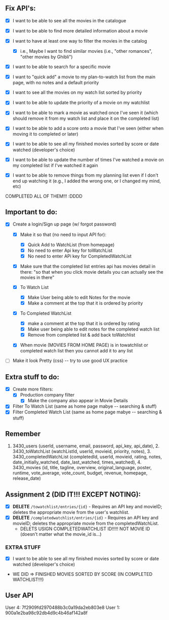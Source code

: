 ## Fix API's:
- [x] I want to be able to see all the movies in the catalogue
- [x] I want to be able to find more detailed information about a movie
- [x] I want to have at least one way to filter the movies in the catalog
    - [x] i.e., Maybe I want to find similar movies (i.e., "other romances", "other movies by Ghibli")
- [x] I want to be able to search for a specific movie
- [x] I want to "quick add" a movie to my plan-to-watch list from the main page, with no notes and a default priority
- [x] I want to see all the movies on my watch list sorted by priority
- [x] I want to be able to update the priority of a movie on my watchlist
- [x] I want to be able to mark a movie as watched once I've seen it (which should remove it from my watch list and place it on the completed list)
- [x] I want to be able to add a score onto a movie that I've seen (either when moving it to completed or later)

- [X] I want to be able to see all my finished movies sorted by score or date watched (developer's choice) 
- [x] I want to be able to update the number of times I've watched a movie on my completed list if I've watched it again
- [x] I want to be able to remove things from my planning list even if I don't end up watching it (e.g., I added the wrong one, or I changed my mind, etc)

COMPLETED ALL OF THEM!!! :DDDD


## Important to do:
- [x] Create a login/Sign up page (w/ forgot password)
  - [x] Make it so that (no need to input API for):
    - [x] Quick Add to WatchList (from homepage)
    - [x] No need to enter Api key for toWatchList
    - [x] No need to enter APi key for CompletedWatchList
  - [x] Make sure that the completed list entries api has movies detail in there: "so that when you click movie details you can actually see the movies in there"


  - [x] To Watch List 
    - [x] Make User being able to edit Notes for the movie
    - [x] Make a comment at the top that it is ordered by priority

  - [x] To Completed WatchList
    - [x] make a comment at the top that it is ordered by rating
    - [x] Make user being able to edit notes for the completed watch list
    - [x] Remove from completed list & add back toWatchlist

  - [x] When movie (MOVIES FROM HOME PAGE) is in towatchlist or completed watch list then you cannot add it to any list

- [ ] Make it look Pretty (css) -- try to use good UX practice 
  
## Extra stuff to do:
- [x] Create more filters:
  - [x] Production company filter
    - [x] Make the company also appear in Movie Details

- [x] Filter To Watch List (same as home page mabye -- searching & stuff)
- [x] Filter Completed Watch List (same as home page mabye -- searching & stuff)

## Remember
 1. 3430_users (userId, username, email, password, api_key, 	api_date), 2. 3430_toWatchList (watchListId, userId, movieid, priority, notes), 3. 3430_completedWatchList (completedId, userId, movieid, rating, notes, date_initially_watched, date_last_watched, times_watched), 4. 3430_movies (id, title, tagline, overview, 	original_language, poster, runtime, vote_average, vote_count, 	budget, revenue, homepage, release_date)

## Assignment 2 (DID IT!!! EXCEPT NOTING):
- [x] **DELETE** `/towatchlist/entries/{id}` - Requires an API key and movieID; deletes the appropriate movie from the user's watchlist. 
- [x] **DELETE** `/completedwatchlist/entries/{id}` - Requires an API key and movieID; deletes the appropriate movie from the completedWatchList. 
    - DELETS USIGN COMPLETEDWATCHLIST ID!!!!! NOT MOVIE ID (doesn't matter what the movie_id is...)

### EXTRA STUFF
- [X] I want to be able to see all my finished movies sorted by score or date watched (developer's choice) 
- WE DID => FINISHED MOVIES SORTED BY SCORE (IN COMPLETED WATCHLIST!!!)

## User API
User 4: 7f2909fd2970488b3c0a19da2eb803e8
User 1: 900a1e2ba98c92db4d9c4b46af142a8f

